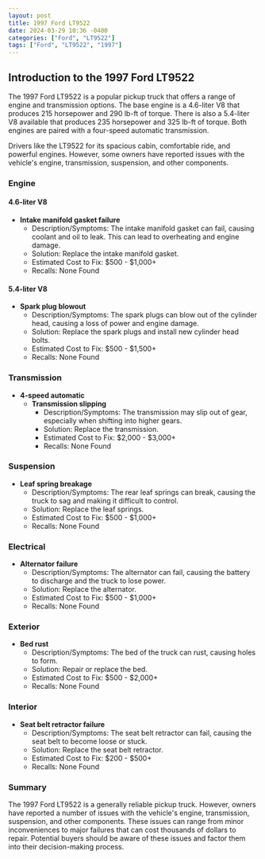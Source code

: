 ```yaml
---
layout: post
title: 1997 Ford LT9522
date: 2024-03-29 10:36 -0400
categories: ["Ford", "LT9522"]
tags: ["Ford", "LT9522", "1997"]
---
```

## Introduction to the 1997 Ford LT9522

The 1997 Ford LT9522 is a popular pickup truck that offers a range of engine and transmission options. The base engine is a 4.6-liter V8 that produces 215 horsepower and 290 lb-ft of torque. There is also a 5.4-liter V8 available that produces 235 horsepower and 325 lb-ft of torque. Both engines are paired with a four-speed automatic transmission.

Drivers like the LT9522 for its spacious cabin, comfortable ride, and powerful engines. However, some owners have reported issues with the vehicle's engine, transmission, suspension, and other components.

### **Engine**

#### 4.6-liter V8

- **Intake manifold gasket failure**
  - Description/Symptoms: The intake manifold gasket can fail, causing coolant and oil to leak. This can lead to overheating and engine damage.
  - Solution: Replace the intake manifold gasket.
  - Estimated Cost to Fix: $500 - $1,000+
  - Recalls: None Found

#### 5.4-liter V8

- **Spark plug blowout**
  - Description/Symptoms: The spark plugs can blow out of the cylinder head, causing a loss of power and engine damage.
  - Solution: Replace the spark plugs and install new cylinder head bolts.
  - Estimated Cost to Fix: $500 - $1,500+
  - Recalls: None Found

### **Transmission**

- **4-speed automatic**
  - **Transmission slipping**
    - Description/Symptoms: The transmission may slip out of gear, especially when shifting into higher gears.
    - Solution: Replace the transmission.
    - Estimated Cost to Fix: $2,000 - $3,000+
    - Recalls: None Found

### **Suspension**

- **Leaf spring breakage**
  - Description/Symptoms: The rear leaf springs can break, causing the truck to sag and making it difficult to control.
  - Solution: Replace the leaf springs.
  - Estimated Cost to Fix: $500 - $1,000+
  - Recalls: None Found

### **Electrical**

- **Alternator failure**
  - Description/Symptoms: The alternator can fail, causing the battery to discharge and the truck to lose power.
  - Solution: Replace the alternator.
  - Estimated Cost to Fix: $500 - $1,000+
  - Recalls: None Found

### **Exterior**

- **Bed rust**
  - Description/Symptoms: The bed of the truck can rust, causing holes to form.
  - Solution: Repair or replace the bed.
  - Estimated Cost to Fix: $500 - $2,000+
  - Recalls: None Found

### **Interior**

- **Seat belt retractor failure**
  - Description/Symptoms: The seat belt retractor can fail, causing the seat belt to become loose or stuck.
  - Solution: Replace the seat belt retractor.
  - Estimated Cost to Fix: $200 - $500+
  - Recalls: None Found

### **Summary**

The 1997 Ford LT9522 is a generally reliable pickup truck. However, owners have reported a number of issues with the vehicle's engine, transmission, suspension, and other components. These issues can range from minor inconveniences to major failures that can cost thousands of dollars to repair. Potential buyers should be aware of these issues and factor them into their decision-making process.
